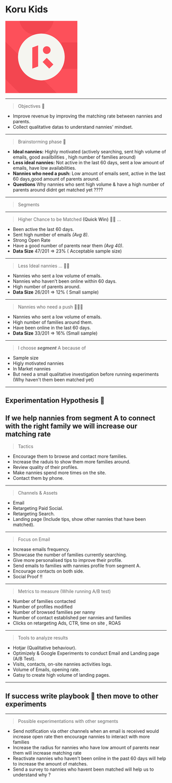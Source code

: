 # Koru Kids
![logo](./download.png)


---

> Objectives 🌟
- Improve revenue by improving the matching rate between nannies and parents.
- Collect qualitative datas to understand nannies' mindset.

---

> Brainstorming phase 🧐

- **Ideal nannies:** Highly motivated (actively searching, sent high volume of emails, good availbilities , high number of families around)
- **Less ideal nannies:** Not active in the last 60 days, sent a low amount of emails, have low availabilities. 
- **Nannies who need a push:** Low amount of emails sent, active in the last 60 days,good amount of parents around. 
- **Questions** Why nannies who sent high volume & have a high number of parents around didnt get matched yet ???? 
 
---

> Segments 

---

> Higher Chance to be Matched **(Quick Win)**  👍🏽 ... 

- Been active the last 60 days. 
- Sent high number of  emails *(Avg 8)*. 
- Strong Open Rate 
- Have a good number of parents near them *(Avg 40)*.
- **Data Size** 47/201 =>  23% ( Acceptable sample size)


--- 

> Less Ideal nannies   ... 👎🏼

- Nannies who sent a low volume of emails.
- Nannies who haven't been online within 60 days. 
- High number of parents around.
- **Data Size** 26/201 =>  12% ( Small sample)

---

> Nannies who need a push 🦸🏼‍♀️

- Nannies who sent a low volume of emails.
- High number of families around them.
- Have been online in the last 60 days.
- **Data Size** 33/201 =>  16% (Small sample)

---

> I choose ***segment*** A because of 

- Sample size
- Higly motivated nannies
- In Market nannies
- But need a small qualitative investigation before running experiments (Why haven't them been matched yet)

---

## Experimentation Hypothesis 🧪

If we help nannies from **segment A** to connect with the right family we will increase our matching rate
--- 

> Tactics 

- Encourage them to browse and contact more families.
- Increase the raduis to show them more families around.
- Review quality of their profiles.
- Make nannies spend more times on the site.
- Contact them by phone.

---

> Channels & Assets

- Email 
- Retargeting Paid Social.
- Retargeting Search. 
- Landing page (Include tips, show other nannies that have been matched). 
  
--- 

> Focus on Email

- Increase emails frequency.
- Showcase the number of families currently searching.
- Give more personalised tips to improve their profile.
- Send emails to families with nannies profile from segment A.
- Encourage contacts on both side.
- Social Proof !!

---

> Metrics to measure (While running A/B test)

- Number of families contacted
- Number of profiles modified 
- Number of browsed families per nanny
- Number of contact established per nannies and families
- Clicks on retargeting Ads, CTR, time on site , ROAS 

---

> Tools to analyze results 

- Hotjar (Qualitative behaviour).
- Optimizely & Google Experiments to conduct Email and Landing page (A/B Test).
- Visits, contacts, on-site nannies activities logs.
- Volume of Emails, opening rate.
- Gatsy to create high volume of landing pages.
  

--- 

## If success write playbook 📒 then move to other experiments


---

> Possible experimentations with other segments

- Send notification via other channels when an email is received would increase open rate then encourage nannies to interact with more families 
- Increase the radius for nannies who have low amount of parents near them will increase matching rate 
- Reactivate nannies who haven't been online in the past 60 days will help to increase the amount of matches. 
- Send a survey to nannies who havent been matched will help us to understand why ?


